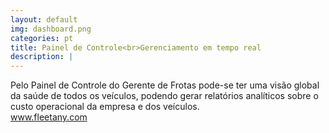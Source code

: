 ```yaml
---
layout: default
img: dashboard.png
categories: pt
title: Painel de Controle<br>Gerenciamento em tempo real
description: |
---
```

  Pelo Painel de Controle do Gerente de Frotas pode-se ter uma vis&atilde;o global da sa&uacute;de de todos os ve&iacute;culos, podendo gerar relat&oacute;rios anal&iacute;ticos sobre o custo operacional da empresa e dos ve&iacute;culos. <br>
  <a href="http://www.fleetany.com">www.fleetany.com</a>
